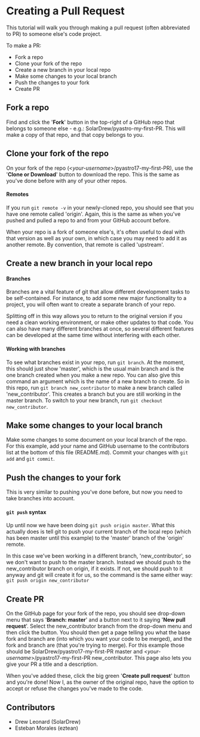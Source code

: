 # Creating a Pull Request
This tutorial will walk you through making a pull request (often abbreviated to PR) to someone else's code project.

To make a PR:
- Fork a repo
- Clone your fork of the repo
- Create a new branch in your local repo
- Make some changes to your local branch
- Push the changes to your fork
- Create PR

## Fork a repo
Find and click the '**Fork**' button in the top-right of a GitHub repo that belongs to someone else - e.g.: SolarDrew/pyastro-my-first-PR.
This will make a copy of that repo, and that copy belongs to you.

## Clone your fork of the repo
On your fork of the repo (<_your-username_>/pyastro17-my-first-PR), use the '**Clone or Download**' button to download the repo.
This is the same as you've done before with any of your other repos.

#### Remotes
If you run `git remote -v` in your newly-cloned repo, you should see that you have one remote called 'origin'.
Again, this is the same as when you've pushed and pulled a repo to and from your GitHub account before.

When your repo is a fork of someone else's, it's often useful to deal with that version as well as your own, in which case you may need to add it as another remote.
By convention, that remote is called 'upstream'.

## Create a new branch in your local repo
#### Branches
Branches are a vital feature of git that allow different development tasks to be self-contained.
For instance, to add some new major functionality to a project, you will often want to create a separate branch of your repo.

Splitting off in this way allows you to return to the original version if you need a clean working environment, or make other updates to that code.
You can also have many different branches at once, so several different features can be developed at the same time without interfering with each other.

#### Working with branches
To see what branches exist in your repo, run `git branch`.
At the moment, this should just show 'master', which is the usual main branch and is the one branch created when you make a new repo.
You can also give this command an argument which is the name of a new branch to create.
So in this repo, run `git branch new_contributor` to make a new branch called 'new_contributor'.
This creates a branch but you are still working in the master branch.
To switch to your new branch, run `git checkout new_contributor`.

## Make some changes to your local branch
Make some changes to some document on your local branch of the repo.
For this example, add your name and GitHub username to the contributors list at the bottom of this file (README.md).
Commit your changes with `git add` and `git commit`.

## Push the changes to your fork
This is very similar to pushing you've done before, but now you need to take branches into account.

#### `git push` syntax
Up until now we have been doing `git push origin master`.
What this actually does is tell git to push your current branch of the local repo (which has been master until this example) to the 'master' branch of the 'origin' remote.

In this case we've been working in a different branch, 'new_contributor', so we don't want to push to the master branch.
Instead we should push to the new_contributor branch on origin, if it exists.
If not, we should push to it anyway and git will create it for us, so the command is the same either way:
`git push origin new_contributor`

## Create PR
On the GitHub page for your fork of the repo, you should see drop-down menu that says '**Branch: master**' and a button next to it saying '**New pull request**'.
Select the new_contributor branch from the drop-down menu and then click the button.
You should then get a page telling you what the base fork and branch are (into which you want your code to be merged), and the fork and branch are (that you're trying to merge).
For this example those should be SolarDrew/pyastro17-my-first-PR master and <_your-username_>/pyastro17-my-first-PR new_contributor.
This page also lets you give your PR a title and a description.

When you've added these, click the big green '**Create pull request**' button and you're done!
Now I, as the owner of the original repo, have the option to accept or refuse the changes you've made to the code.

## Contributors

- Drew Leonard (SolarDrew)
- Esteban Morales (eztean)
